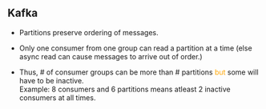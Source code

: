 ## Kafka

- Partitions preserve ordering of messages.

- Only one consumer from one group can read a partition at a time (else async read can cause messages to arrive out of order.)

- Thus, # of consumer groups can be more than # partitions <font color="orange">but</font> some will have to be inactive. <br>
Example: 8 consumers and 6 partitions means atleast 2 inactive consumers at all times.  


